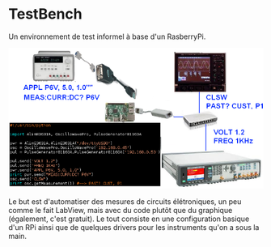 # TestBench

Un environnement de test informel à base d'un RasberryPi.

![synoptique setup1](./setup1.png)

Le but est d'automatiser des mesures de circuits élétroniques, un peu comme le fait
LabView, mais avec du code plutôt que du graphique (également, c'est gratuit). Le
tout consiste en une configuration basique d'un RPi ainsi que de quelques drivers
pour les instruments qu'on a sous la main.


